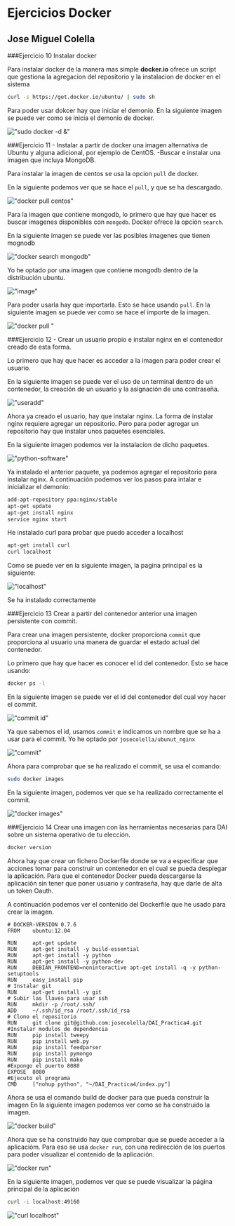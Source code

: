 Ejercicios Docker
=================

Jose Miguel Colella
--------------------

###Ejercicio 10
        Instalar docker

Para instalar docker de la manera mas simple **docker.io** ofrece un script 
que gestiona la agregacion del repositorio y la instalacion de docker en el sistema

```bash
curl -s https://get.docker.io/ubuntu/ | sudo sh

```

Para poder usar dokcer hay que iniciar el demonio. En la siguiente imagen se puede ver como se inicia el demonio de docker.

!["sudo docker -d &"](https://raw.github.com/josecolella/GII-2013/master/Screenshots/Docker/dockerdaemon.png)


###Ejercicio 11
        - Instalar a partir de docker una imagen alternativa de Ubuntu y alguna adicional, por ejemplo de CentOS.
        -Buscar e instalar una imagen que incluya MongoDB.


Para instalar la imagen de centos se usa la opcion `pull` de docker.

En la siguiente podemos ver que se hace el `pull`, y que se ha descargado.

!["docker pull centos"](https://raw.github.com/josecolella/GII-2013/master/Screenshots/Docker/pullcentos.png)

Para la imagen que contiene mongodb, lo primero que hay que hacer es buscar imagenes disponibles con `mongodb`. Docker ofrece la opción `search`.

En la siguiente imagen se puede ver las posibles imagenes que tienen mognodb

!["docker search mongodb"](https://raw.github.com/josecolella/GII-2013/master/Screenshots/Docker/dockersearch.png)

Yo he optado por una imagen que contiene mongodb dentro de la distribución ubuntu. 

!["image"](https://raw.github.com/josecolella/GII-2013/master/Screenshots/Docker/mongodbimage.png)

Para poder usarla hay que importarla. Esto se hace usando `pull`.
En la siguiente imagen se puede ver como se hace el importe de la imagen.

!["docker pull "](https://raw.github.com/josecolella/GII-2013/master/Screenshots/Docker/downloading_dockermongo.png)


###Ejercicio 12
        - Crear un usuario propio e instalar nginx en el contenedor creado de esta forma.


Lo primero que hay que hacer es acceder a la imagen para poder  crear el usuario.

En la siguiente imagen se puede ver el uso de un terminal dentro de un contenedor, la creación de un usuario y la asignación de una contraseña.

!["useradd"](https://raw.github.com/josecolella/GII-2013/master/Screenshots/Docker/useradd.png)

Ahora ya creado el usuario, hay que instalar nginx. La forma de instalar nginx requiere agregar un repositorio. Pero para poder agregar un repositorio hay que instalar unos paquetes esenciales.

En la siguiente imagen podemos ver la instalacion de dicho paquetes.

!["python-software"](https://raw.github.com/josecolella/GII-2013/master/Screenshots/Docker/packagenecessaryforaddapt.png)

Ya instalado el anterior paquete, ya podemos agregar el repositorio para
instalar nginx.
A continuación podemos ver los pasos para intalar e inicializar el demonio:

```bash
add-apt-repository ppa:nginx/stable
apt-get update
apt-get install nginx
service nginx start
```

He instalado curl para probar que puedo acceder a localhost

```bash
apt-get install curl
curl localhost
```

Como se puede ver en la siguiente imagen, la pagina principal es la
siguiente:

!["localhost"](https://raw.github.com/josecolella/GII-2013/master/Screenshots/Docker/mainpagenginx.png)

Se ha instalado correctamente

###Ejercicio 13
    Crear a partir del contenedor anterior una imagen persistente con commit.

Para crear una imagen persistente, docker proporciona `commit` que proporciona al usuario una manera de guardar el estado actual del contenedor.

Lo primero que hay que hacer es conocer el id del contenedor.
Esto se hace usando:

```bash
docker ps -l
```

En la siguiente imagen se puede ver el id del contenedor del cual voy hacer el commit.

!["commit id"](https://raw.github.com/josecolella/GII-2013/master/Screenshots/Docker/dockerps.png)

Ya que sabemos el id, usamos `commit` e indicamos un nombre que se ha a usar para el commit. Yo he optado por `josecolella/ubunut_nginx`

!["commit"](https://raw.github.com/josecolella/GII-2013/master/Screenshots/Docker/dockercommit.png)

Ahora para comprobar que se ha realizado el commit, se usa el comando:

```bash
sudo docker images
```

En la siguiente imagen, podemos ver que se ha realizado correctamente el commit.

!["docker images"](https://raw.github.com/josecolella/GII-2013/master/Screenshots/Docker/dockerimages.png)


###Ejercicio 14
    Crear una imagen con las herramientas necesarias para DAI sobre un sistema operativo de tu elección.


```bash
docker version
```

Ahora hay que crear un fichero Dockerfile donde se va a especificar que acciones
tomar para construir un contenedor en el cual se pueda desplegar la aplicación. Para que el contenedor Docker pueda descargarse la aplicación sin tener que poner usuario y contraseña, hay que darle de alta un token Oauth.

A continuación podemos ver el contenido del Dockerfile que he usado para
crear la imagen.


```
# DOCKER-VERSION 0.7.6
FROM    ubuntu:12.04

RUN     apt-get update
RUN     apt-get install -y build-essential
RUN     apt-get install -y python
RUN     apt-get install -y python-dev
RUN     DEBIAN_FRONTEND=noninteractive apt-get install -q -y python-setuptools
RUN     easy_install pip
# Instalar git
RUN     apt-get install -y git
# Subir las llaves para usar ssh
RUN     mkdir -p /root/.ssh/
ADD     ~/.ssh/id_rsa /root/.ssh/id_rsa
# Clono el repositorio
RUN     git clone git@github.com:josecolella/DAI_Practica4.git
#Instalar modulos de dependencia
RUN     pip install tweepy
RUN     pip install web.py
RUN     pip install feedparser
RUN     pip install pymongo
RUN     pip install mako
#Expongo el puerto 8080
EXPOSE  8080
#Ejecuto el programa
CMD     ["nohup python", "~/DAI_Practica4/index.py"]
```


Ahora se usa el comando build de docker para que pueda construir la imagen
En la siguiente imagen podemos ver como se ha construido la imagen.

!["docker build"](https://raw.github.com/josecolella/GII-2013/master/Screenshots/Docker/dockerbuild.png)

Ahora que se ha construido hay que comprobar que se puede acceder a la aplicacióm. Para eso se usa `docker run`, con una redirección de los puertos para poder visualizar el contenido de la aplicación.

!["docker run"](https://raw.github.com/josecolella/GII-2013/master/Screenshots/Docker/dockerrun.png)

En la siguiente imagen, podemos ver que se puede visualizar la página principal de la aplicación

```bash
curl -i localhost:49160
```

!["curl localhost"](https://raw.github.com/josecolella/GII-2013/master/Screenshots/Docker/dockerfileexecution.png)
 

